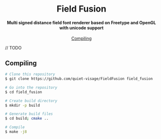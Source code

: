 

<h1 align="center">
  Field Fusion
  <br>
</h1>

<h4 align="center">Multi signed distance field font renderer based on Freetype and OpenGL with unicode support</h4>

<p align="center">
  <a href="#compiling">Compiling</a> 
</p>

// TODO

## Compiling

```bash
# Clone this repository
$ git clone https://github.com/quiet-visage/FieldFusion field_fusion

# Go into the repository
$ cd field_fusion

# Create build directory
$ mkdir -p build

# Generate build files
$ cd build; cmake ..

# Compile
$ make -j8
```
